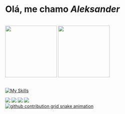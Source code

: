 # Olá, me chamo <strong><i>Aleksander</i></strong>
<br>

<div> 
  <img height="165em" src="https://github-readme-stats.vercel.app/api?username=AlekBr1&show_icons=true&theme=tokyonight" />
  <img height="165em" src="https://github-readme-stats.vercel.app/api/top-langs/?username=AlekBr1&layout=compact&langs_count=16&theme=tokyonight" />
</div>
                                                                                                                                                     
<br>

[![My Skills](https://skillicons.dev/icons?i=html,css,java,js,ts,react,nodejs,git,vscode,tailwind&theme=light)](https://skillicons.dev)


<div>
  <a href="https://www.linkedin.com/in/aleksander-silva-0a58a927b" target="_blank"><img src="https://img.shields.io/badge/LinkedIn-0077B5?style=for-the-badge&logo=linkedin&logoColor=white" target="_blank"></a>
  <a href="https://www.instagram.com/alek_br3/" target="_blank"><img src="https://img.shields.io/badge/Instagram-E4405F?style=for-the-badge&logo=instagram&logoColor=white" target="_blank"></a>
  <a href="https://x.com/Alek_BR_" target="_blank"><img src="https://img.shields.io/badge/Twitter-1DA1F2?style=for-the-badge&logo=twitter&logoColor=white" target="_blank"></a>
  <!-- <a href="https://discord.gg/dMweaNs6" target="_blank"><img src="https://img.shields.io/badge/Discord-7289DA?style=for-the-badge&logo=discord&logoColor=white" target="_blank"></a> -->
  <a href="https://www.youtube.com/@ALEK-io6qs" target="blank"><img src="https://img.shields.io/badge/YouTube-FF0000?style=for-the-badge&logo=youtube&logoColor=white" ><target="_blank"/a>
<div>

  
<picture>
  <source media="(prefers-color-scheme: dark)" srcset="https://raw.githubusercontent.com/AlekBr1/output/github-contribution-grid-snake-dark.svg">
  <source media="(prefers-color-scheme: light)" srcset="https://raw.githubusercontent.com/AlekBr1/output/github-contribution-grid-snake.svg">
  <img alt="github contribution grid snake animation" src="https://raw.githubusercontent.com/AlekBr1/output/github-contribution-grid-snake.svg">
</picture>
